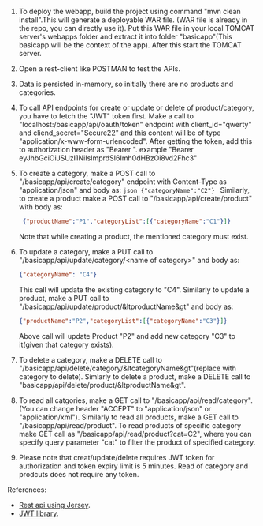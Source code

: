 
1. To deploy the webapp, build the project using command "mvn clean install".This will generate a deployable WAR file.
    (WAR file is already in the repo, you can directly use it). Put this WAR file in your local TOMCAT server's webapps folder
    and extract it into folder "basicapp"(This basicapp will be the context of the app). After this start the TOMCAT server.
    
2. Open a rest-client like POSTMAN to test the APIs.

3. Data is persisted in-memory, so initially there are no products and categories.

4. To call API endpoints for create or update or delete of product/category, you have to fetch the "JWT" token first.
    Make a call to "localhost:<port>/basicapp/api/oauth/token" endpoint with client_id="qwerty" and cliend_secret="Secure22" and 
    this content will be of type "application/x-www-form-urlencoded". After getting the token, add this to authorization header
    as "Bearer <token>". example "Bearer eyJhbGciOiJSUzI1NiIsImprdSI6Imh0dHBzOi8vd2Fhc3"

5. To create a category, make a POST call to "/basicapp/api/create/category" endpoint with Content-Type as "application/json"
    and body as:  ```json
             {"categoryName":"C2"}
            ```
    Similarly, to create a product make a POST call to "/basicapp/api/create/product" with body as:
     ```json
      {"productName":"P1","categoryList":[{"categoryName":"C1"}]}
      ```
      Note that while creating a product, the mentioned category must exist.
      
6. To update a category, make a PUT call to "/basicapp/api/update/category/\<name of category>" and body as:
    ```json
    {"categoryName": "C4"}
     ```
    This call will update the existing category to "C4".
    Similarly to update a product, make a PUT call to "/basicapp/api/update/product/&ltproductName&gt" and body as:
     ```json
    {"productName":"P2","categoryList":[{"categoryName":"C3"}]}
     ```
    Above call will update Product "P2" and add new category "C3" to it(given that category exists).

7. To delete a category, make a DELETE call to "/basicapp/api/delete/category/&ltcategoryName&gt"(replace <categoryName> with category to           delete).
    Simlarly to delete a product, make a DELETE call to "basicapp/api/delete/product/&ltproductName&gt".

8. To read all catgories, make a GET call to "/basicapp/api/read/category".(You can change header "ACCEPT" to "application/json" or          "application/xml").
    Similarly to read all products, make a GET call to "/basicapp/api/read/product". To read products of specific category make GET call     as "/basicapp/api/read/product?cat=C2", where you can specify query parameter "cat" to filter the product of specified category.
    
10. Please note that creat/update/delete requires JWT token for authorization and token expiry limit is 5 minutes. Read of category and     prodcuts does not require any token.


References:
* [Rest api using Jersey](https://antoniogoncalves.org/2016/10/03/securing-jax-rs-endpoints-with-jwt/).</br>
* [JWT library](https://github.com/jwtk/jjwt).</br>

    
